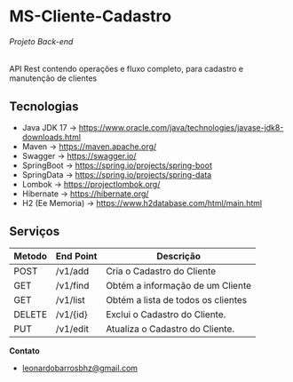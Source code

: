 # MS-Cliente-Cadastro
###### Projeto Back-end 
API Rest contendo operações e fluxo completo, para cadastro e manutenção de clientes


## Tecnologias

- Java JDK 17      -> https://www.oracle.com/java/technologies/javase-jdk8-downloads.html
- Maven           -> https://maven.apache.org/
- Swagger         -> https://swagger.io/
- SpringBoot      -> https://spring.io/projects/spring-boot
- SpringData      -> https://spring.io/projects/spring-data
- Lombok          -> https://projectlombok.org/
- Hibernate       -> https://hibernate.org/
- H2 (Ee Memoria) -> https://www.h2database.com/html/main.html


## Serviços

| Metodo  |  End Point  | Descrição |
| ------------| ---------|---------|
|  POST  | /v1/add     | Cria o Cadastro do Cliente  |
|  GET  |  /v1/find     | Obtém a informação de um Cliente |
|  GET  |  /v1/list   | Obtém a lista de todos os clientes |
|  DELETE  |  /v1/{id}     | Exclui o Cadastro do Cliente. |
|  PUT  |  /v1/edit     | Atualiza o Cadastro do Cliente. |


  





 **Contato**
* leonardobarrosbhz@gmail.com

